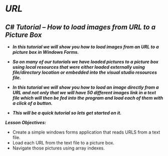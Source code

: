 # **_URL_**

## **_C# Tutorial – How to load images from URL to a Picture Box_**

- **_In this tutorial we will show you how to load images from an URL to a picture box in Windows Forms._**
  
- **_So on many of our tutorials we have loaded pictures to a picture box using local resources that were either loaded externally using file/directory location or embedded into the visual studio resources file._**
  
- **_In this tutorial we will show you how to load an image directly from a URL and not only that we will have 50 different images link in a text file which will then be fed into the program and load each of them with a click of a button._**
  
- **_This will be a quick tutorial so lets get started on it._**

**_Lesson Objectives:_**

- Create a simple windows forms application that reads URLS from a text file.
- Load each URL from the text file to a picture box.
- Navigate those pictures using array indexes.
